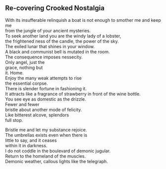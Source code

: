 Re-covering Crooked Nostalgia
-----------------------------
With its insufferable relinquish a boat is not enough to smother me and keep me  
from the jungle of your ancient mysteries.  
To seek another land you are the windy lady of a lobster,  
the frightened ness of the candle, the power of the sky.  
The exiled lunar that shines in your window.  
A black and communist bell is mutated in the room.  
The consequence imposes nessecity.  
Only angel, just the  
grace, nothing but  
it. Home.  
Enjoy the many weak attempts to rise  
the essential corpse.  
There is slender fortune in fashioning it.  
It attracts like a fragrance of strawberry in front of the wine bottle.  
You see eye as domestic as the drizzle.  
Fewer and fewer  
bristle about another mode of felicity.  
Like bitterest alcove, splendors  
full stop.  
  
Bristle me and let my substance rejoice.  
The umbrellas exists even when there is  
little to say, and it ceases  
within it in darkness.  
I do not coddle in the boulevard of demonic jugular.  
Return to the homeland of the muscles.  
Demonic weather, callous lights like the telegraph.  
